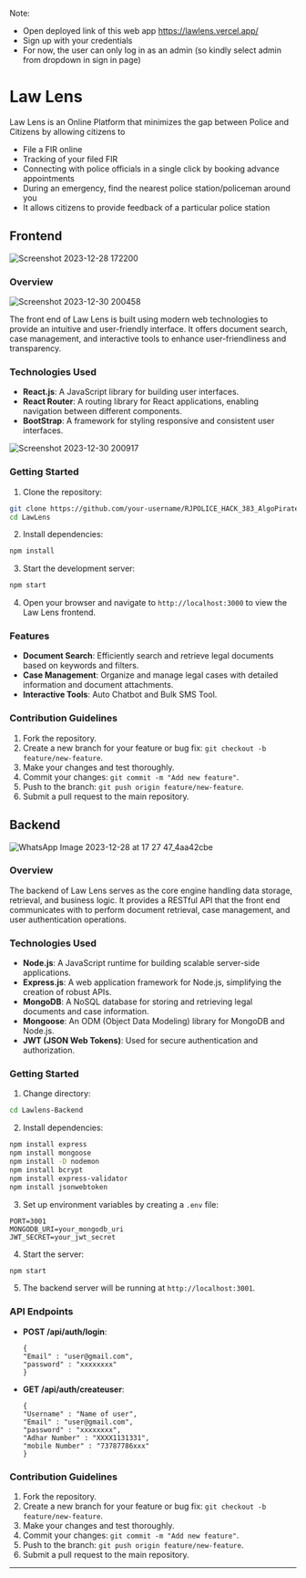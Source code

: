 Note:
- Open deployed link of this web app https://lawlens.vercel.app/
- Sign up with your credentials
- For now, the user can only log in as an admin (so kindly select admin from dropdown in sign in page)

# Law Lens

Law Lens is an Online Platform that minimizes the gap between Police and Citizens by allowing citizens to
- File a FIR online
- Tracking of your filed FIR
- Connecting with police officials in a single click by booking advance appointments
- During an emergency, find the nearest police station/policeman around you
- It allows citizens to provide feedback of a particular police station

## Frontend

![Screenshot 2023-12-28 172200](https://github.com/venom-2/RJPOLICE_HACK_383_AlgoPirates_1/assets/103876428/34283271-ee7c-4f8f-864b-8e08ade002d3)

### Overview

![Screenshot 2023-12-30 200458](https://github.com/venom-2/RJPOLICE_HACK_383_AlgoPirates_1/assets/103876428/6dba94cd-77ec-4c3f-b0fd-be80b2ba8cd2)

The front end of Law Lens is built using modern web technologies to provide an intuitive and user-friendly interface. It offers document search, case management, and interactive tools to enhance user-friendliness and transparency.

### Technologies Used

- **React.js**: A JavaScript library for building user interfaces.
- **React Router**: A routing library for React applications, enabling navigation between different components.
- **BootStrap**: A framework for styling responsive and consistent user interfaces.

![Screenshot 2023-12-30 200917](https://github.com/venom-2/RJPOLICE_HACK_383_AlgoPirates_1/assets/103876428/4ebdda9d-2cf9-4cd4-887c-47dbb6d0e35b)


### Getting Started

1. Clone the repository:

```bash
git clone https://github.com/your-username/RJPOLICE_HACK_383_AlgoPirates_1.git
cd LawLens
```

2. Install dependencies:

```bash
npm install
```

3. Start the development server:

```bash
npm start
```

4. Open your browser and navigate to `http://localhost:3000` to view the Law Lens frontend.

### Features

- **Document Search**: Efficiently search and retrieve legal documents based on keywords and filters.
- **Case Management**: Organize and manage legal cases with detailed information and document attachments.
- **Interactive Tools**: Auto Chatbot and Bulk SMS Tool.

### Contribution Guidelines

1. Fork the repository.
2. Create a new branch for your feature or bug fix: `git checkout -b feature/new-feature`.
3. Make your changes and test thoroughly.
4. Commit your changes: `git commit -m "Add new feature"`.
5. Push to the branch: `git push origin feature/new-feature`.
6. Submit a pull request to the main repository.

## Backend

![WhatsApp Image 2023-12-28 at 17 27 47_4aa42cbe](https://github.com/venom-2/RJPOLICE_HACK_383_AlgoPirates_1/assets/103876428/e7dabc86-7225-460f-b8c1-300f1c5897c9)

### Overview

The backend of Law Lens serves as the core engine handling data storage, retrieval, and business logic. It provides a RESTful API that the front end communicates with to perform document retrieval, case management, and user authentication operations.

### Technologies Used

- **Node.js**: A JavaScript runtime for building scalable server-side applications.
- **Express.js**: A web application framework for Node.js, simplifying the creation of robust APIs.
- **MongoDB**: A NoSQL database for storing and retrieving legal documents and case information.
- **Mongoose**: An ODM (Object Data Modeling) library for MongoDB and Node.js.
- **JWT (JSON Web Tokens)**: Used for secure authentication and authorization.

### Getting Started

1. Change directory:

```bash
cd Lawlens-Backend
```

2. Install dependencies:

```bash
npm install express
npm install mongoose
npm install -D nodemon
npm install bcrypt
npm install express-validator
npm install jsonwebtoken
```

3. Set up environment variables by creating a `.env` file:

```env
PORT=3001
MONGODB_URI=your_mongodb_uri
JWT_SECRET=your_jwt_secret
```

4. Start the server:

```bash
npm start
```

5. The backend server will be running at `http://localhost:3001`.

### API Endpoints

- **POST /api/auth/login**:
  ```
  {
  "Email" : "user@gmail.com",
  "password" : "xxxxxxxx"
  }
  ```
- **GET /api/auth/createuser**:
  ```
  {
  "Username" : "Name of user",
  "Email" : "user@gmail.com",
  "password" : "xxxxxxxx",
  "Adhar Number" : "XXXX1131331",
  "mobile Number" : "73787786xxx"
  }
  ```


### Contribution Guidelines

1. Fork the repository.
2. Create a new branch for your feature or bug fix: `git checkout -b feature/new-feature`.
3. Make your changes and test thoroughly.
4. Commit your changes: `git commit -m "Add new feature"`.
5. Push to the branch: `git push origin feature/new-feature`.
6. Submit a pull request to the main repository.

---
